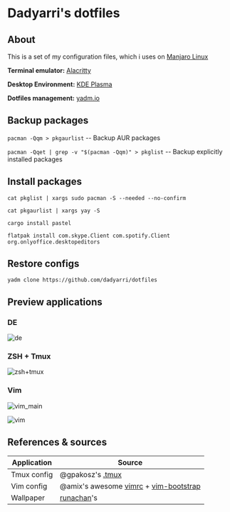 # Dadyarri's dotfiles

## About

This is a set of my configuration files, which i uses on [Manjaro Linux](https://manjaro.org)

**Terminal emulator:** [Alacritty](https://github.com/alacritty/alacritty)

**Desktop Environment:** [KDE Plasma](https:/kde.org/plasma-desktop)

**Dotfiles management:** [yadm.io](https://yadm.io)

## Backup packages

`pacman -Qqm > pkgaurlist` -- Backup AUR packages

`pacman -Qqet | grep -v "$(pacman -Qqm)" > pkglist` -- Backup explicitly installed packages

## Install packages

`cat pkglist | xargs sudo pacman -S --needed --no-confirm`

`cat pkgaurlist | xargs yay -S`

`cargo install pastel`

`flatpak install com.skype.Client com.spotify.Client org.onlyoffice.desktopeditors`

## Restore configs

`yadm clone https://github.com/dadyarri/dotfiles`

## Preview applications
### DE

![de](https://user-images.githubusercontent.com/51821039/100523360-11ae0b00-31c1-11eb-8f0a-fc08a765323b.png)

### ZSH + Tmux

![zsh+tmux](https://user-images.githubusercontent.com/51821039/100522224-3488f100-31ba-11eb-9f8d-35b0d0230361.png)
### Vim

![vim_main](https://user-images.githubusercontent.com/51821039/100430151-6d847100-30a7-11eb-80a9-34dd383254be.png)

![vim](https://user-images.githubusercontent.com/51821039/100430274-9c024c00-30a7-11eb-9763-8a24354c273c.png)

## References & sources

| Application  | Source                               |
|--------------|--------------------------------------|
| Tmux config  | @gpakosz's [.tmux](https://github.com/gpakosz/.tmux)                     |
| Vim config   | @amix's awesome [vimrc](https://github.com/amix/vimrc) + [vim-bootstrap](https://vim-bootstrap.com)|
| Wallpaper    | [runachan](https://vk.com/runachan)'s                           |

